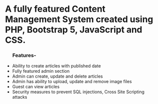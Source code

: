 <h1>A fully featured Content Management System created using PHP, Bootstrap 5, JavaScript and CSS.</h1>
<ul><h3>Features-</h3>
<li>Ability to create articles with published date</li>
<li>Fully featured admin section</li>
<li>Admin can create, update and delete articles</li>
<li>Admin has ability to upload, update and remove image files</li>
<li>Guest can view articles</li>
<li>Security measures to prevent SQL injections, Cross Site Scripting attacks</li>
</ul>
